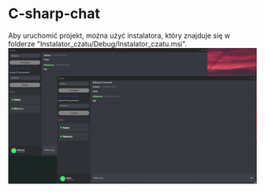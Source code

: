 # C-sharp-chat

Aby uruchomić projekt, można użyć instalatora, który znajduje się w folderze "Instalator_czatu/Debug/Instalator_czatu.msi".
![Aplikacja](https://github.com/yaspktor/C-sharp-chat/blob/main/Aplikacja.png)
